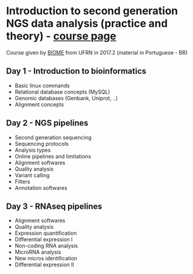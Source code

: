 # Introduction to second generation NGS data analysis (practice and theory) - [course page](http://bioinfo.imd.ufrn.br/cursosdcd/ngs/)
Course given by [BIOME](http://bioinfo.imd.ufrn.br) from UFRN in 2017.2 (material in Portuguese - BR)

## Day 1 - Introduction to bioinformatics
* Basic linux commands
* Relational database concepts (MySQL)
* Genomic databases (Genbank, Uniprot, ..)
* Alignment concepts

## Day 2 - NGS pipelines
* Second generation sequencing
* Sequencing protocols
* Analysis types
* Online pipelines and limitations
* Alignment softwares
* Quality analysis
* Variant calling
* Filters
* Annotation softwares

## Day 3 - RNAseq pipelines
* Alignment softwares
* Quality analysis
* Expression quantification
* Differential expression I
* Non-coding RNA analysis
* MicroRNA analysis
* New micros identification
* Differential expression II
